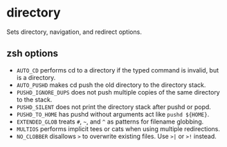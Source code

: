 directory
=========

Sets directory, navigation, and redirect options.

zsh options
-----------

  * `AUTO_CD` performs cd to a directory if the typed command is invalid, but is a directory.
  * `AUTO_PUSHD` makes cd push the old directory to the directory stack.
  * `PUSHD_IGNORE_DUPS` does not push multiple copies of the same directory to the stack.
  * `PUSHD_SILENT` does not print the directory stack after pushd or popd.
  * `PUSHD_TO_HOME` has pushd without arguments act like `pushd ${HOME}`.
  * `EXTENDED_GLOB` treats `#`, `~`, and `^` as patterns for filename globbing.
  * `MULTIOS` performs implicit tees or cats when using multiple redirections.
  * `NO_CLOBBER` disallows `>` to overwrite existing files. Use `>|` or `>!` instead.
